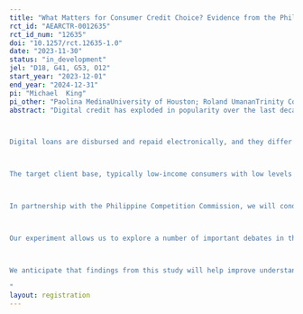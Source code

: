 ```yaml
---
title: "What Matters for Consumer Credit Choice? Evidence from the Philippine Digital Credit Market"
rct_id: "AEARCTR-0012635"
rct_id_num: "12635"
doi: "10.1257/rct.12635-1.0"
date: "2023-11-30"
status: "in_development"
jel: "D18, G41, G53, O12"
start_year: "2023-12-01"
end_year: "2024-12-31"
pi: "Michael  King"
pi_other: "Paolina MedinaUniversity of Houston; Roland UmananTrinity College Dublin; Benjamin  RadocPhilippine Competition Commission"
abstract: "Digital credit has exploded in popularity over the last decade with the number of digital lenders growing nearly tenfold globally (Venkatesan, 2023). Although digital credit offers significant potential to advance financial inclusion by allowing previously unbanked and underbanked consumers access credit (Bharadwaj and Suri, 2020), the speed and ease of access to digital credit has raised several consumer protection concerns particularly in low- and middle-income countries (LMICs). 

Digital loans are disbursed and repaid electronically, and they differ from traditional credit in several aspects: approval is nearly instantaneous, evaluation of loan application is automated, loans are processed remotely without requiring in-person interaction, and loan decisions are typically determined using “non-traditional data” such as mobile phone data (Francis et al., 2017). The most popular form of digital credit offered in the Philippines is short-term, high-interest, small amount consumer loans disbursed via mobile money platforms (e.g., FMA, 2021; Francis et al., 2017). Despite being costly, the popularity of digital credit in the Philippines suggests unmet demand for credit. However, the surge in customer complaints concerning inadequate disclosures, misrepresentations, high interest rates, and unreasonable collection practices (e.g., FMA, 2021; Tamayo, 2021), also indicates the need to build a stronger evidence base to improve consumer protection in digital lending. 

The target client base, typically low-income consumers with low levels of financial literacy, and influenced by typical human behavioral biases such as weak self-control, present bias, overconfidence and limited attention, are susceptible to exploitation due to poor transparency of fees and loan terms and costly roll-over refinancing (Garz et al., 2021). Furthermore, most digital credit borrowers live precarious financial existences that allow little room for financial error and poor consumer decisions can have debilitating immediate and long-term consequences. In the short term, poor consumer decisions can worsen the borrowers’ cash flow position and induce over-indebtedness that could ultimately result in them being shut out of credit markets (Skiba and Tobacman, 2019; Melzer, 2011). In the long- term, over-indebtedness can cause asset erosion and poor psychological health (Gathergood, 2012). 

In partnership with the Philippine Competition Commission, we will conduct an online survey and embed a discrete choice experiment (DCE) to provide evidence on how loan choice is affected by behaviourally-informed disclosures and alterations to the choice architecture. After passing the screening questions and answering socio-demographic questions, we will randomly assign respondents to one of the eight treatment arms or the control group. The core task involves choosing the most preferred option from six hypothetical digital credit products which vary across a number of product attributes. The control group will be presented with a set of digital loan choices, inspired by real products, and presented similarly to how they are marketed to consumers in the Philippines (with partial information and informed by specific marketing strategies), requiring potential customers to hover the mouse around to access information on nominal interest rates, processing fees, etc. The first two treatment arms involve provision of additional product information, specifically product attributes a regulator might request be presented in the fine print, These two treatment arms present the six products in random order and involve the clarification of product attributes with and without the total cost of credit (effective interest rate). The remaining six treatment arms involve a ranking one of five product attributes, followed by the final treatment which allows the participant to choose the attribute of ranking.

Our experiment allows us to explore a number of important debates in the literature.  First, explored in other credit markets, is how awareness or naivete about one's own abilities and preferences affect product choice (Alcott et.al. 2022; Ausubel 1991; Campbell 2016). We measure borrowers' overconfidence and perceived time inconsistency, and examine their relationship with individual choice of digital loan products. We are specifically interested in testing how generalized overconfidence and perceived time inconsistency affect the weights that consumers place on contingent costs, such as late payment fees or the cost of repeated borrowing, which are only relevant for individuals who believe they will miss a payment or borrow repeatedly.

We anticipate that findings from this study will help improve understanding of consumer protection issues in the digital credit market globally. Across the regulators in the Philippines there is a shared sense that more needs to be done to equip consumers with tools to identify “appropriate” financial products as continued exploitation of consumers will lower willingness to access digital financial services (DFS) and erode trust in the broader financial system (e.g., Garz et al., 2021; McKee et al., 2015). 
"
layout: registration
---
```


